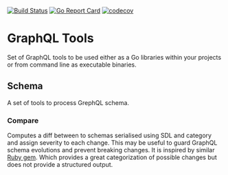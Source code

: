 [![Build Status](https://travis-ci.org/mije/graphql-tools.svg?branch=master)](https://travis-ci.org/mije/graphql-tools) [![Go Report Card](https://goreportcard.com/badge/github.com/mije/graphql-tools)](https://goreportcard.com/report/github.com/mije/graphql-tools) [![codecov](https://codecov.io/gh/mije/graphql-tools/branch/master/graph/badge.svg)](https://codecov.io/gh/mije/graphql-tools)

# GraphQL Tools
Set of GraphQL tools to be used either as a Go libraries within your projects or from command line as executable binaries.

## Schema
A set of tools to process GrephQL schema.  

### Compare
Computes a diff between to schemas serialised using SDL and category and assign severity to each change. This may be useful to guard GraphQL schema evolutions and prevent breaking changes. 
It is inspired by similar [Ruby gem](https://rubygems.org/gems/graphql-schema_comparator). Which provides a great categorization of possible changes but does not provide a structured output.

